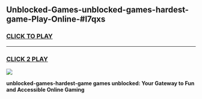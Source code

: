 
## Unblocked-Games-unblocked-games-hardest-game-Play-Online-#l7qxs
<h3>
<a href="https://premium.freeplayer.one?title=unblocked-games-hardest-game&ref=27F">CLICK TO PLAY</a></h3>
<hr>

<h3>
<a href="https://premium.freeplayer.one?title=unblocked-games-hardest-game&ref=27F">CLICK 2 PLAY</a>
  
</h3>

<a href="https://premium.freeplayer.one?title=unblocked-games-hardest-game&ref=27F"><img src="https://clearcache.store/games.png"></a>


**unblocked-games-hardest-game games unblocked: Your Gateway to Fun and Accessible Online Gaming**
